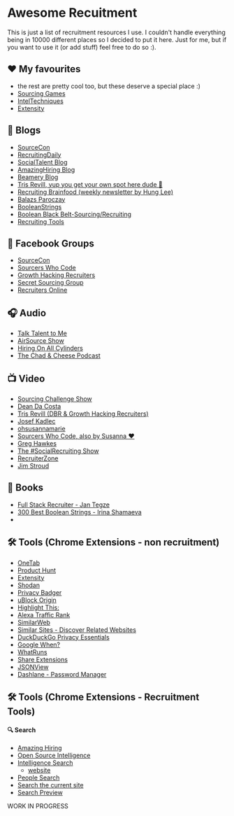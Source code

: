  # Awesome Recuitment

This is just a list of recruitment resources I use. I couldn't handle everything being in 10000 different places so I decided to put it here. Just for me, but if you want to use it (or add stuff) feel free to do so :).

## ❤️ My favourites
- the rest are pretty cool too, but these deserve a special place :)
- [Sourcing Games](http://sourcing.games/)
- [IntelTechniques](https://inteltechniques.com/menu.html)
- [Extensity](https://chrome.google.com/webstore/detail/extensity/jjmflmamggggndanpgfnpelongoepncg)

## 📓 Blogs
- [SourceCon](https://www.sourcecon.com/)
- [RecruitingDaily](https://recruitingdaily.com/)
- [SocialTalent Blog](https://www.socialtalent.com/blog)
- [AmazingHiring Blog](https://amazinghiring.com/blog/)
- [Beamery Blog](https://blog.beamery.com/)
- [Tris Revill, yup you get your own spot here dude 🖖](https://trisrevill.com/)
- [Recruiting Brainfood (weekly newsletter by Hung Lee)](http://www.recruitingbrainfood.com/)
- [Balazs Paroczay](https://thebalazs.com/)
- [BooleanStrings](http://booleanstrings.com/)
- [Boolean Black Belt-Sourcing/Recruiting](http://booleanblackbelt.com/)
- [Recruiting Tools](https://recruitingtools.com/)

## 💬 Facebook Groups
- [SourceCon](https://www.facebook.com/groups/151466298380729/)
- [Sourcers Who Code](https://www.facebook.com/groups/SourcersWhoCode/)
- [Growth Hacking Recruiters](https://www.facebook.com/groups/GrowthHackingRecruiters/about/)
- [Secret Sourcing Group](https://www.facebook.com/groups/secret.sourcing/)
- [Recruiters Online](https://www.facebook.com/groups/recruitersonline/)

## 🎧 Audio
- [Talk Talent to Me](http://www.talktalenttome.com/)
- [AirSource Show](https://soundcloud.com/airsourceshow)
- [Hiring On All Cylinders](http://www.hiringonallcylinders.com/)
- [The Chad & Cheese Podcast](https://www.chadcheese.com/)


## 📺 Video
- [Sourcing Challenge Show](https://www.youtube.com/channel/UC87fpOVpZz7iQLer1rgti4w/videos)
- [Dean Da Costa](https://www.youtube.com/user/star4343/videos)
- [Tris Revill (DBR & Growth Hacking Recruiters)](https://www.youtube.com/channel/UCfSV1eDqGhSsJ_UaRnnCuOA/videos)
- [Josef Kadlec](https://www.youtube.com/user/josefkadlec/videos)
- [ohsusannamarie](https://www.youtube.com/channel/UCMENmamzULqh7WHzNRdd0dQ/videos)
- [Sourcers Who Code, also by Susanna ❤️](https://www.youtube.com/playlist?list=PLh9V7buk0vuDxX9G_acEyuZ4VVMa7b51v)
- [Greg Hawkes](https://www.youtube.com/channel/UC4uSR-TuXuq6LuAJje3wIlQ/videos)
- [The #SocialRecruiting Show](https://www.thesearchologist.com/social-media-recruitment-training/blog/)
- [RecruiterZone](https://www.crowdcast.io/recruiterzone)
- [Jim Stroud](https://www.youtube.com/user/jimstroud/videos)

## 📖 Books
- [Full Stack Recruiter - Jan Tegze](https://www.amazon.com/Full-Stack-Recruiter-Modern-Recruiters/dp/1976130735)
- [300 Best Boolean Strings - Irina Shamaeva](https://booleanbook.com/)
-


## 🛠️ Tools (Chrome Extensions - non recruitment)
- [OneTab](https://chrome.google.com/webstore/detail/onetab/chphlpgkkbolifaimnlloiipkdnihall)
- [Product Hunt](https://chrome.google.com/webstore/detail/product-hunt/likjafohlgffamccflcidmedfongmkee)
- [Extensity](https://chrome.google.com/webstore/detail/extensity/jjmflmamggggndanpgfnpelongoepncg)
- [Shodan](https://chrome.google.com/webstore/detail/shodan/jjalcfnidlmpjhdfepjhjbhnhkbgleap)
- [Privacy Badger](https://chrome.google.com/webstore/detail/privacy-badger/pkehgijcmpdhfbdbbnkijodmdjhbjlgp)
- [uBlock Origin](https://chrome.google.com/webstore/detail/cjpalhdlnbpafiamejdnhcphjbkeiagm)
- [Highlight This:](https://chrome.google.com/webstore/detail/highlight-this-finds-and/fgmbnmjmbjenlhbefngfibmjkpbcljaj)
- [Alexa Traffic Rank](https://chrome.google.com/webstore/detail/alexa-traffic-rank/cknebhggccemgcnbidipinkifmmegdel?hl=en)
- [SimilarWeb](https://chrome.google.com/webstore/detail/similarweb-traffic-rank-w/hoklmmgfnpapgjgcpechhaamimifchmp)
- [Similar Sites - Discover Related Websites](https://chrome.google.com/webstore/detail/necpbmbhhdiplmfhmjicabdeighkndkn) 
- [DuckDuckGo Privacy Essentials
](https://chrome.google.com/webstore/detail/duckduckgo-privacy-essent/bkdgflcldnnnapblkhphbgpggdiikppg)
- [Google When?](https://chrome.google.com/webstore/detail/google-when/dgafcidlgmbcehokgdeghmfnbpbfhihh
)
- [WhatRuns](https://chrome.google.com/webstore/detail/cmkdbmfndkfgebldhnkbfhlneefdaaip)
- [Share Extensions](https://chrome.google.com/webstore/detail/chdafcbnfkfenoeejpaeenpdamhmalhe)
- [JSONView](https://chrome.google.com/webstore/detail/chklaanhfefbnpoihckbnefhakgolnmc)
- [Dashlane - Password Manager](https://chrome.google.com/webstore/detail/fdjamakpfbbddfjaooikfcpapjohcfmg)



## 🛠️ Tools (Chrome Extensions - Recruitment Tools)

#### 🔍 Search
- [Amazing Hiring](https://chrome.google.com/webstore/detail/amazinghiring/didkfdopbffjkpolefhpcjkohcpalicd?hl=en)
- [Open Source Intelligence](https://chrome.google.com/webstore/detail/open-source-intelligence/bclnaepfegjimpinlmgnipebbknlmmbh)
- [Intelligence Search
](https://chrome.google.com/webstore/detail/intelligence-search/dipfggodcibdmflidbceoaanadclgomm)
  - [website](http://www.intel-sw.com/)
- [People Search](https://chrome.google.com/webstore/detail/people-search-email-and-r/fomgcolbgdjbmnabgijnbmmmoimhlidi)
- [Search the current site](https://chrome.google.com/webstore/detail/jliolpcnkmolaaecncdfeofombdekjcp)
- [Search Preview](https://chrome.google.com/webstore/detail/majhgbekihmliceijipbdccgicepmmei)



WORK IN PROGRESS
